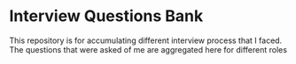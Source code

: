 # Interview Questions Bank
This repository is for accumulating different interview process that I faced. The questions that were asked of me are aggregated here for different roles
